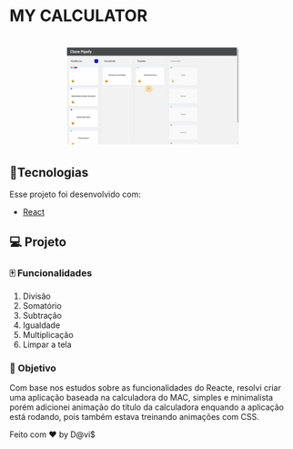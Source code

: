 # MY CALCULATOR

<h1 align="center">
  <img  src="https://github.com/Spinnafre/Pipefy-simple-Clone/blob/master/pipefy.gif" alt="gif do app" width=60% height=60%>
</h1>



## :card_index:Tecnologias

Esse projeto foi desenvolvido com:

- [React](https://reactjs.org)


## 💻 Projeto
### :mahjong: Funcionalidades

1. Divisão
2. Somatório
3. Subtração
4. Igualdade
5. Multiplicação
6. Limpar a tela




### :dart: Objetivo
Com base nos estudos sobre as funcionalidades do Reacte, resolvi criar uma aplicação baseada na calculadora do MAC, simples e minimalista porém adicionei animação do título da calculadora enquando a aplicação está rodando, pois também estava treinando animações com CSS. 






Feito com ♥ by D@vi$
